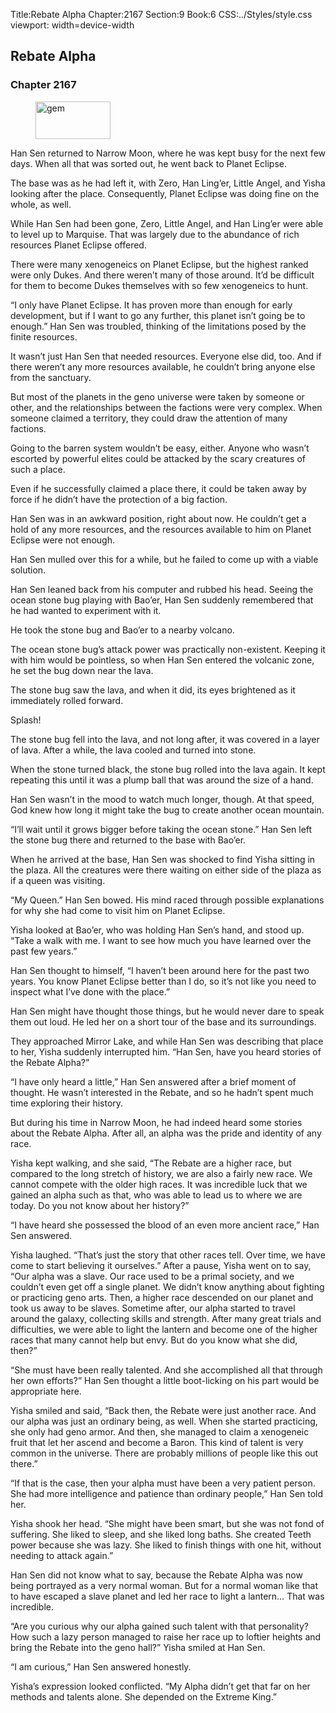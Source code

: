 Title:Rebate Alpha 
Chapter:2167 
Section:9 
Book:6 
CSS:../Styles/style.css 
viewport: width=device-width
  
## Rebate Alpha
### Chapter 2167
  
<figure>
	<img src="../Images/gem.gif" alt="gem" id="gem" width="120" height="60" />
</figure>
  

  
Han Sen returned to Narrow Moon, where he was kept busy for the next few days. When all that was sorted out, he went back to Planet Eclipse.

The base was as he had left it, with Zero, Han Ling’er, Little Angel, and Yisha looking after the place. Consequently, Planet Eclipse was doing fine on the whole, as well.

While Han Sen had been gone, Zero, Little Angel, and Han Ling’er were able to level up to Marquise. That was largely due to the abundance of rich resources Planet Eclipse offered.

There were many xenogeneics on Planet Eclipse, but the highest ranked were only Dukes. And there weren’t many of those around. It’d be difficult for them to become Dukes themselves with so few xenogeneics to hunt.

“I only have Planet Eclipse. It has proven more than enough for early development, but if I want to go any further, this planet isn’t going be to enough.” Han Sen was troubled, thinking of the limitations posed by the finite resources.

It wasn’t just Han Sen that needed resources. Everyone else did, too. And if there weren’t any more resources available, he couldn’t bring anyone else from the sanctuary.

But most of the planets in the geno universe were taken by someone or other, and the relationships between the factions were very complex. When someone claimed a territory, they could draw the attention of many factions.

Going to the barren system wouldn’t be easy, either. Anyone who wasn’t escorted by powerful elites could be attacked by the scary creatures of such a place.

Even if he successfully claimed a place there, it could be taken away by force if he didn’t have the protection of a big faction.

Han Sen was in an awkward position, right about now. He couldn’t get a hold of any more resources, and the resources available to him on Planet Eclipse were not enough.

Han Sen mulled over this for a while, but he failed to come up with a viable solution.

Han Sen leaned back from his computer and rubbed his head. Seeing the ocean stone bug playing with Bao’er, Han Sen suddenly remembered that he had wanted to experiment with it.

He took the stone bug and Bao’er to a nearby volcano.

The ocean stone bug’s attack power was practically non-existent. Keeping it with him would be pointless, so when Han Sen entered the volcanic zone, he set the bug down near the lava.

The stone bug saw the lava, and when it did, its eyes brightened as it immediately rolled forward.

Splash!

The stone bug fell into the lava, and not long after, it was covered in a layer of lava. After a while, the lava cooled and turned into stone.

When the stone turned black, the stone bug rolled into the lava again. It kept repeating this until it was a plump ball that was around the size of a hand.

Han Sen wasn’t in the mood to watch much longer, though. At that speed, God knew how long it might take the bug to create another ocean mountain.

“I’ll wait until it grows bigger before taking the ocean stone.” Han Sen left the stone bug there and returned to the base with Bao’er.

When he arrived at the base, Han Sen was shocked to find Yisha sitting in the plaza. All the creatures were there waiting on either side of the plaza as if a queen was visiting.

“My Queen.” Han Sen bowed. His mind raced through possible explanations for why she had come to visit him on Planet Eclipse.

Yisha looked at Bao’er, who was holding Han Sen’s hand, and stood up. “Take a walk with me. I want to see how much you have learned over the past few years.”

Han Sen thought to himself, “I haven’t been around here for the past two years. You know Planet Eclipse better than I do, so it’s not like you need to inspect what I’ve done with the place.”

Han Sen might have thought those things, but he would never dare to speak them out loud. He led her on a short tour of the base and its surroundings.

They approached Mirror Lake, and while Han Sen was describing that place to her, Yisha suddenly interrupted him. “Han Sen, have you heard stories of the Rebate Alpha?”

“I have only heard a little,” Han Sen answered after a brief moment of thought. He wasn’t interested in the Rebate, and so he hadn’t spent much time exploring their history.

But during his time in Narrow Moon, he had indeed heard some stories about the Rebate Alpha. After all, an alpha was the pride and identity of any race.

Yisha kept walking, and she said, “The Rebate are a higher race, but compared to the long stretch of history, we are also a fairly new race. We cannot compete with the older high races. It was incredible luck that we gained an alpha such as that, who was able to lead us to where we are today. Do you not know about her history?”

“I have heard she possessed the blood of an even more ancient race,” Han Sen answered.

Yisha laughed. “That’s just the story that other races tell. Over time, we have come to start believing it ourselves.” After a pause, Yisha went on to say, “Our alpha was a slave. Our race used to be a primal society, and we couldn’t even get off a single planet. We didn’t know anything about fighting or practicing geno arts. Then, a higher race descended on our planet and took us away to be slaves. Sometime after, our alpha started to travel around the galaxy, collecting skills and strength. After many great trials and difficulties, we were able to light the lantern and become one of the higher races that many cannot help but envy. But do you know what she did, then?”

“She must have been really talented. And she accomplished all that through her own efforts?” Han Sen thought a little boot-licking on his part would be appropriate here.

Yisha smiled and said, “Back then, the Rebate were just another race. And our alpha was just an ordinary being, as well. When she started practicing, she only had geno armor. And then, she managed to claim a xenogeneic fruit that let her ascend and become a Baron. This kind of talent is very common in the universe. There are probably millions of people like this out there.”

“If that is the case, then your alpha must have been a very patient person. She had more intelligence and patience than ordinary people,” Han Sen told her.

Yisha shook her head. “She might have been smart, but she was not fond of suffering. She liked to sleep, and she liked long baths. She created Teeth power because she was lazy. She liked to finish things with one hit, without needing to attack again.”

Han Sen did not know what to say, because the Rebate Alpha was now being portrayed as a very normal woman. But for a normal woman like that to have escaped a slave planet and led her race to light a lantern… That was incredible.

“Are you curious why our alpha gained such talent with that personality? How such a lazy person managed to raise her race up to loftier heights and bring the Rebate into the geno hall?” Yisha smiled at Han Sen.

“I am curious,” Han Sen answered honestly.

Yisha’s expression looked conflicted. “My Alpha didn’t get that far on her methods and talents alone. She depended on the Extreme King.”